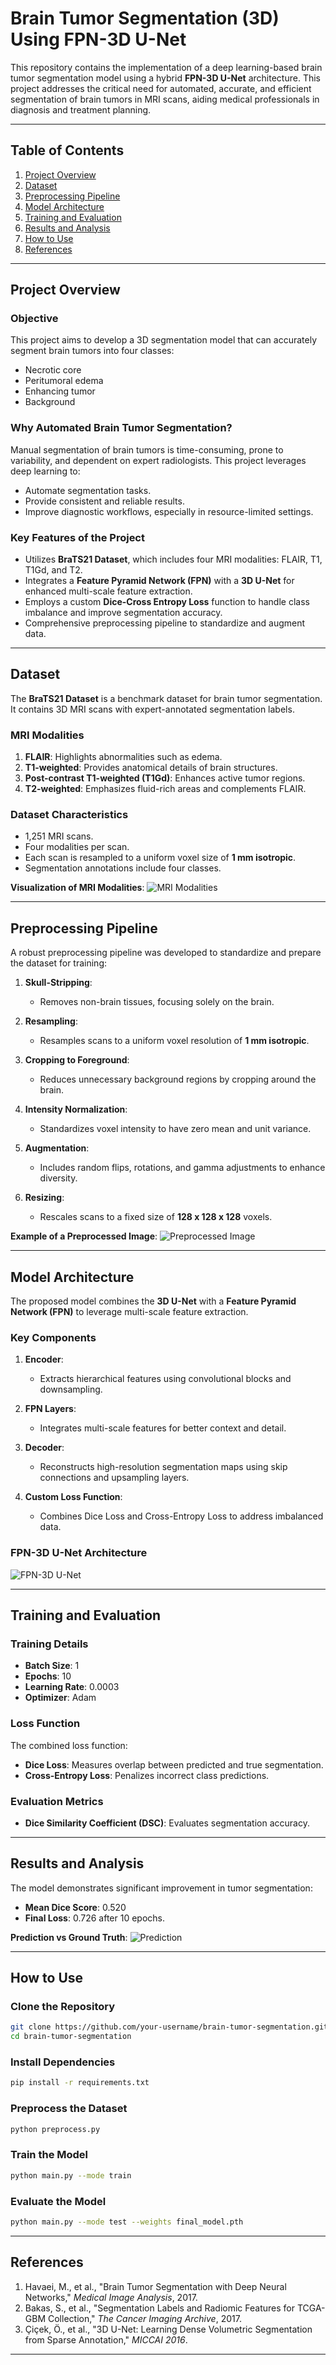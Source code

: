 # Brain Tumor Segmentation (3D) Using FPN-3D U-Net

This repository contains the implementation of a deep learning-based brain tumor segmentation model using a hybrid **FPN-3D U-Net** architecture. This project addresses the critical need for automated, accurate, and efficient segmentation of brain tumors in MRI scans, aiding medical professionals in diagnosis and treatment planning.

---

## Table of Contents

1. [Project Overview](#project-overview)
2. [Dataset](#dataset)
3. [Preprocessing Pipeline](#preprocessing-pipeline)
4. [Model Architecture](#model-architecture)
5. [Training and Evaluation](#training-and-evaluation)
6. [Results and Analysis](#results-and-analysis)
7. [How to Use](#how-to-use)
8. [References](#references)

---

## Project Overview

### **Objective**
This project aims to develop a 3D segmentation model that can accurately segment brain tumors into four classes:

- Necrotic core
- Peritumoral edema
- Enhancing tumor
- Background

### **Why Automated Brain Tumor Segmentation?**
Manual segmentation of brain tumors is time-consuming, prone to variability, and dependent on expert radiologists. This project leverages deep learning to:
- Automate segmentation tasks.
- Provide consistent and reliable results.
- Improve diagnostic workflows, especially in resource-limited settings.

### **Key Features of the Project**
- Utilizes **BraTS21 Dataset**, which includes four MRI modalities: FLAIR, T1, T1Gd, and T2.
- Integrates a **Feature Pyramid Network (FPN)** with a **3D U-Net** for enhanced multi-scale feature extraction.
- Employs a custom **Dice-Cross Entropy Loss** function to handle class imbalance and improve segmentation accuracy.
- Comprehensive preprocessing pipeline to standardize and augment data.

---

## Dataset

The **BraTS21 Dataset** is a benchmark dataset for brain tumor segmentation. It contains 3D MRI scans with expert-annotated segmentation labels.

### **MRI Modalities**
1. **FLAIR**: Highlights abnormalities such as edema.
2. **T1-weighted**: Provides anatomical details of brain structures.
3. **Post-contrast T1-weighted (T1Gd)**: Enhances active tumor regions.
4. **T2-weighted**: Emphasizes fluid-rich areas and complements FLAIR.

### **Dataset Characteristics**
- 1,251 MRI scans.
- Four modalities per scan.
- Each scan is resampled to a uniform voxel size of **1 mm isotropic**.
- Segmentation annotations include four classes.

**Visualization of MRI Modalities**:
![MRI Modalities](images/mri_modalities.png)

---

## Preprocessing Pipeline

A robust preprocessing pipeline was developed to standardize and prepare the dataset for training:

1. **Skull-Stripping**:
   - Removes non-brain tissues, focusing solely on the brain.

2. **Resampling**:
   - Resamples scans to a uniform voxel resolution of **1 mm isotropic**.

3. **Cropping to Foreground**:
   - Reduces unnecessary background regions by cropping around the brain.

4. **Intensity Normalization**:
   - Standardizes voxel intensity to have zero mean and unit variance.

5. **Augmentation**:
   - Includes random flips, rotations, and gamma adjustments to enhance diversity.

6. **Resizing**:
   - Rescales scans to a fixed size of **128 x 128 x 128** voxels.

**Example of a Preprocessed Image**:
![Preprocessed Image](images/preprocessed_image.png)

---

## Model Architecture

The proposed model combines the **3D U-Net** with a **Feature Pyramid Network (FPN)** to leverage multi-scale feature extraction.

### **Key Components**
1. **Encoder**:
   - Extracts hierarchical features using convolutional blocks and downsampling.

2. **FPN Layers**:
   - Integrates multi-scale features for better context and detail.

3. **Decoder**:
   - Reconstructs high-resolution segmentation maps using skip connections and upsampling layers.

4. **Custom Loss Function**:
   - Combines Dice Loss and Cross-Entropy Loss to address imbalanced data.

### **FPN-3D U-Net Architecture**
![FPN-3D U-Net](images/fpn_3d_unet.png)

---

## Training and Evaluation

### **Training Details**
- **Batch Size**: 1
- **Epochs**: 10
- **Learning Rate**: 0.0003
- **Optimizer**: Adam

### **Loss Function**
The combined loss function:
- **Dice Loss**: Measures overlap between predicted and true segmentation.
- **Cross-Entropy Loss**: Penalizes incorrect class predictions.

### **Evaluation Metrics**
- **Dice Similarity Coefficient (DSC)**: Evaluates segmentation accuracy.

---

## Results and Analysis

The model demonstrates significant improvement in tumor segmentation:

- **Mean Dice Score**: 0.520
- **Final Loss**: 0.726 after 10 epochs.


**Prediction vs Ground Truth**:
![Prediction](images/prediction_vs_ground_truth.png)

---

## How to Use

### **Clone the Repository**
```bash
git clone https://github.com/your-username/brain-tumor-segmentation.git
cd brain-tumor-segmentation
```

### **Install Dependencies**
```bash
pip install -r requirements.txt
```

### **Preprocess the Dataset**
```bash
python preprocess.py
```

### **Train the Model**
```bash
python main.py --mode train
```

### **Evaluate the Model**
```bash
python main.py --mode test --weights final_model.pth
```

---

## References

1. Havaei, M., et al., "Brain Tumor Segmentation with Deep Neural Networks," *Medical Image Analysis*, 2017.
2. Bakas, S., et al., "Segmentation Labels and Radiomic Features for TCGA-GBM Collection," *The Cancer Imaging Archive*, 2017.
3. Çiçek, Ö., et al., "3D U-Net: Learning Dense Volumetric Segmentation from Sparse Annotation," *MICCAI 2016*.

---


